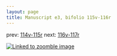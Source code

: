 ```yaml
---
layout: page
title: Manuscript e3, bifolio 115v-116r
---
```


prev: [114v-115r](../114v-115r/) next: [116v-117r](../116v-117r/)



[![Linked to zoomble image](http://www.homermultitext.org/iipsrv?IIIF=/project/homer/pyramidal/deepzoom/hmt/e3bifolio/v1/vb_115v_116r.tif/full/2000,/0/default.jpg)](http://www.homermultitext.org/ict2/?urn=urn:cite2:hmt:e3bifolio.v1:vb_115v_116r)

